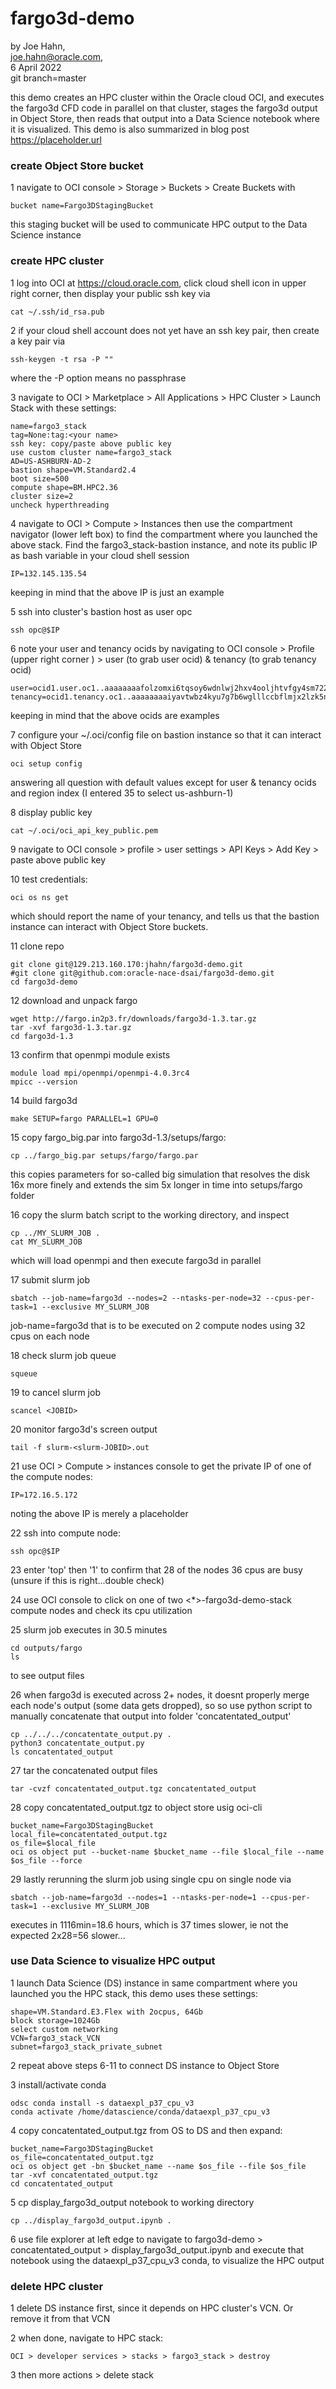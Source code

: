 # fargo3d-demo


by Joe Hahn,<br />
joe.hahn@oracle.com,<br />
6 April 2022<br />
git branch=master

this demo creates an HPC cluster within the Oracle cloud OCI, and executes the fargo3d CFD code in parallel on that cluster, stages the fargo3d output in
Object Store, then reads that output into a Data Science notebook where it is visualized. This demo is also summarized in blog post
https://placeholder.url


### create Object Store bucket

1 navigate to OCI console > Storage > Buckets > Create Buckets with

    bucket name=Fargo3DStagingBucket

this staging bucket will be used to communicate HPC output to the Data Science instance

### create HPC cluster

1 log into OCI at https://cloud.oracle.com, click cloud shell icon in upper right corner, then display your public ssh key via

    cat ~/.ssh/id_rsa.pub

2 if your cloud shell account does not yet have an ssh key pair, then create a key pair via

    ssh-keygen -t rsa -P ""

where the -P option means no passphrase

3 navigate to OCI > Marketplace > All Applications > HPC Cluster > Launch Stack with these settings:

    name=fargo3_stack
    tag=None:tag:<your name>
    ssh key: copy/paste above public key
    use custom cluster name=fargo3_stack
    AD=US-ASHBURN-AD-2
    bastion shape=VM.Standard2.4
    boot size=500
    compute shape=BM.HPC2.36
    cluster size=2
    uncheck hyperthreading

4 navigate to OCI > Compute > Instances then use the compartment navigator (lower left box) to find the compartment
where you launched the above stack. Find the fargo3_stack-bastion instance, and note its public IP as bash variable
in your cloud shell session

    IP=132.145.135.54

keeping in mind that the above IP is just an example

5 ssh into cluster's bastion host as user opc 

    ssh opc@$IP

6  note your user and tenancy ocids by navigating to 
OCI console > Profile (upper right corner ) > user (to grab user ocid) & tenancy (to grab tenancy ocid)

    user=ocid1.user.oc1..aaaaaaaafolzomxi6tqsoy6wdnlwj2hxv4ooljhtvfgy4sm722iwxaakgqqq
    tenancy=ocid1.tenancy.oc1..aaaaaaaaiyavtwbz4kyu7g7b6wglllccbflmjx2lzk5nwpbme44mv54xu7dq

keeping in mind that the above ocids are examples

7 configure your ~/.oci/config file on bastion instance so that it can interact with Object Store

    oci setup config

answering all question with default values except for user & tenancy ocids and region index (I entered 35 to select us-ashburn-1)

8 display public key

    cat ~/.oci/oci_api_key_public.pem

9 navigate to OCI console > profile > user settings > API Keys > Add Key > paste above public key

10 test credentials:

    oci os ns get

which should report the name of your tenancy, and tells us that the bastion instance can interact with Object Store buckets.

11 clone repo

    git clone git@129.213.160.170:jhahn/fargo3d-demo.git
    #git clone git@github.com:oracle-nace-dsai/fargo3d-demo.git
    cd fargo3d-demo

12 download and unpack fargo

    wget http://fargo.in2p3.fr/downloads/fargo3d-1.3.tar.gz
    tar -xvf fargo3d-1.3.tar.gz
    cd fargo3d-1.3

13 confirm that openmpi module exists

    module load mpi/openmpi/openmpi-4.0.3rc4
    mpicc --version

14 build fargo3d 

    make SETUP=fargo PARALLEL=1 GPU=0

15 copy fargo_big.par into fargo3d-1.3/setups/fargo:

    cp ../fargo_big.par setups/fargo/fargo.par

this copies parameters for so-called big simulation that resolves the disk 16x more finely
and extends the sim 5x longer in time into setups/fargo folder

16 copy the slurm batch script to the working directory, and inspect

    cp ../MY_SLURM_JOB .
    cat MY_SLURM_JOB

which will load openmpi and then execute fargo3d in parallel

17 submit slurm job

    sbatch --job-name=fargo3d --nodes=2 --ntasks-per-node=32 --cpus-per-task=1 --exclusive MY_SLURM_JOB

job-name=fargo3d that is to be executed on 2 compute nodes using 32 cpus on each node

18 check slurm job queue

    squeue

19 to cancel slurm job

    scancel <JOBID>

20 monitor fargo3d's screen output

    tail -f slurm-<slurm-JOBID>.out

21 use OCI > Compute > instances console to get the private IP of one of the compute nodes:

    IP=172.16.5.172

noting the above IP is merely a placeholder

22 ssh into compute node:

    ssh opc@$IP

23 enter 'top' then '1' to confirm that 28 of the nodes 36 cpus are busy (unsure if this is right...double check)

24 use OCI console to click on one of two <*>-fargo3d-demo-stack compute nodes and check its cpu utilization 

25 slurm job executes in 30.5 minutes

    cd outputs/fargo
    ls

to see output files

26 when fargo3d is executed across 2+ nodes, it doesnt properly merge each node's output (some data gets dropped), so 
so use python script to manually concatenate that output into folder 'concatentated_output'

    cp ../../../concatentate_output.py .
    python3 concatentate_output.py
    ls concatentated_output

27 tar the concatenated output files

    tar -cvzf concatentated_output.tgz concatentated_output

28 copy concatentated_output.tgz to object store usig oci-cli

    bucket_name=Fargo3DStagingBucket
    local_file=concatentated_output.tgz
    os_file=$local_file
    oci os object put --bucket-name $bucket_name --file $local_file --name $os_file --force

29 lastly rerunning the slurm job using single cpu on single node via

    sbatch --job-name=fargo3d --nodes=1 --ntasks-per-node=1 --cpus-per-task=1 --exclusive MY_SLURM_JOB

executes in 1116min=18.6 hours, which is 37 times slower, ie not the expected 2x28=56 slower...


### use Data Science to visualize HPC output

1 launch Data Science (DS) instance in same compartment where you launched you the HPC stack, this demo uses these settings:

    shape=VM.Standard.E3.Flex with 2ocpus, 64Gb
    block storage=1024Gb
    select custom networking
    VCN=fargo3_stack_VCN
    subnet=fargo3_stack_private_subnet

2  repeat above steps 6-11 to connect DS instance to Object Store 

3 install/activate conda

    odsc conda install -s dataexpl_p37_cpu_v3
    conda activate /home/datascience/conda/dataexpl_p37_cpu_v3

4 copy concatentated_output.tgz from OS to DS and then expand:

    bucket_name=Fargo3DStagingBucket
    os_file=concatentated_output.tgz
    oci os object get -bn $bucket_name --name $os_file --file $os_file
    tar -xvf concatentated_output.tgz
    cd concatentated_output

5 cp display_fargo3d_output notebook to working directory

    cp ../display_fargo3d_output.ipynb .

6 use file explorer at left edge to navigate to fargo3d-demo > concatentated_output > display_fargo3d_output.ipynb
and execute that notebook using the dataexpl_p37_cpu_v3 conda, to visualize the HPC output


### delete HPC cluster

1 delete DS instance first, since it depends on HPC cluster's VCN. Or remove it from that VCN

2 when done, navigate to HPC stack:

    OCI > developer services > stacks > fargo3_stack > destroy

3 then more actions > delete stack

